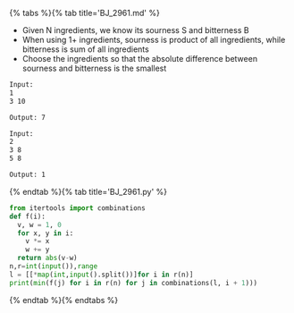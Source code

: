 {% tabs %}{% tab title='BJ_2961.md' %}

* Given N ingredients, we know its sourness S and bitterness B
* When using 1+ ingredients, sourness is product of all ingredients, while bitterness is sum of all ingredients
* Choose the ingredients so that the absolute difference between sourness and bitterness is the smallest

```txt
Input:
1
3 10

Output: 7

Input:
2
3 8
5 8

Output: 1
```

{% endtab %}{% tab title='BJ_2961.py' %}

```py
from itertools import combinations
def f(i):
  v, w = 1, 0
  for x, y in i:
    v *= x
    w += y
  return abs(v-w)
n,r=int(input()),range
l = [[*map(int,input().split())]for i in r(n)]
print(min(f(j) for i in r(n) for j in combinations(l, i + 1)))
```

{% endtab %}{% endtabs %}
